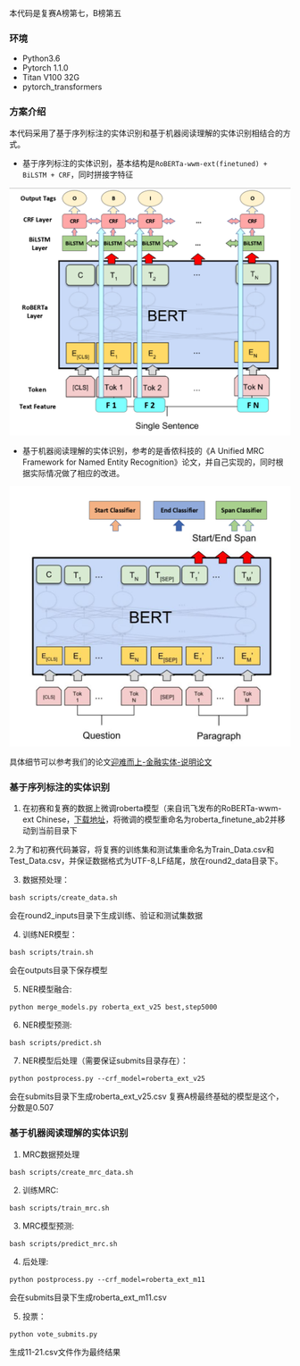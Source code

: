 本代码是复赛A榜第七，B榜第五

### 环境

- Python3.6
- Pytorch 1.1.0
- Titan V100 32G
- pytorch_transformers

### 方案介绍

本代码采用了基于序列标注的实体识别和基于机器阅读理解的实体识别相结合的方式。

- 基于序列标注的实体识别，基本结构是`RoBERTa-wwm-ext(finetuned) + BiLSTM + CRF`，同时拼接字特征

![1](./resources/tagger.PNG)

- 基于机器阅读理解的实体识别，参考的是香侬科技的《A Unified MRC Framework for Named Entity Recognition》论文，并自己实现的，同时根据实际情况做了相应的改进。

![2](./resources/mrc.PNG)

具体细节可以参考我们的论文[迎难而上-金融实体-说明论文](./resources/paper.pdf)


### 基于序列标注的实体识别

1. 在初赛和复赛的数据上微调roberta模型（来自讯飞发布的RoBERTa-wwm-ext Chinese，[下载地址](https://drive.google.com/open?id=1eHM3l4fMo6DsQYGmey7UZGiTmQquHw25)，将微调的模型重命名为roberta_finetune_ab2并移动到当前目录下

2.为了和初赛代码兼容，将复赛的训练集和测试集重命名为Train_Data.csv和Test_Data.csv，并保证数据格式为UTF-8,LF结尾，放在round2_data目录下。

3. 数据预处理：

```
bash scripts/create_data.sh
```
会在round2_inputs目录下生成训练、验证和测试集数据

4. 训练NER模型：

```
bash scripts/train.sh
```
会在outputs目录下保存模型

5. NER模型融合:

```
python merge_models.py roberta_ext_v25 best,step5000
```

6. NER模型预测:

```
bash scripts/predict.sh
```

7. NER模型后处理（需要保证submits目录存在）：

```
python postprocess.py --crf_model=roberta_ext_v25
```
会在submits目录下生成roberta_ext_v25.csv
复赛A榜最终基础的模型是这个，分数是0.507



### 基于机器阅读理解的实体识别

1. MRC数据预处理

```
bash scripts/create_mrc_data.sh
```

2. 训练MRC:

```
bash scripts/train_mrc.sh
```

3. MRC模型预测:

```
bash scripts/predict_mrc.sh
```

4. 后处理:

```
python postprocess.py --crf_model=roberta_ext_m11
```
会在submits目录下生成roberta_ext_m11.csv

5.  投票：

```
python vote_submits.py
```

生成11-21.csv文件作为最终结果

